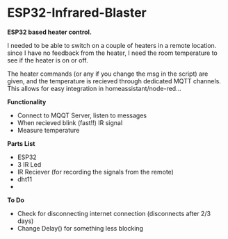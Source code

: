 # ESP32-Infrared-Blaster

**ESP32 based heater control.**

I needed to be able to switch on a couple of heaters in a remote location.
since I have no feedback from the heater, I need the room temperature to see if the heater is on or off.

The heater commands (or any if you change the msg in the script) are given, and the temperature is recieved through dedicated MQTT channels.
This allows for easy integration in homeassistant/node-red...


**Functionality**
- Connect to MQQT Server, listen to messages
- When recieved blink (fast!!) IR signal
- Measure temperature

**Parts List**
- ESP32
- 3 IR Led
- IR Reciever (for recording the signals from the remote)
- dht11
- 

**To Do**
- Check for disconnecting internet connection (disconnects after 2/3 days)
- Change Delay() for something less blocking
